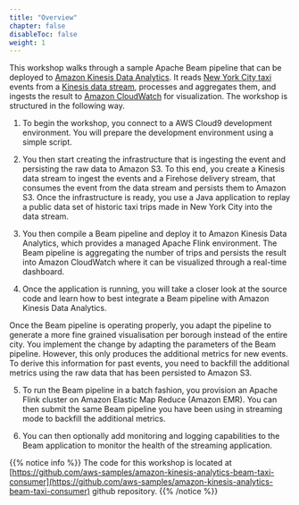 ```yaml
---
title: "Overview"
chapter: false
disableToc: false
weight: 1
---
```


This workshop walks through a sample Apache Beam pipeline that can be deployed to [Amazon Kinesis Data Analytics](https://aws.amazon.com/kinesis/data-analytics/). It reads [New York City taxi](https://www1.nyc.gov/site/tlc/about/tlc-trip-record-data.page) events from a [Kinesis data stream](https://aws.amazon.com/kinesis/), processes and aggregates them, and ingests the result to [Amazon CloudWatch](https://aws.amazon.com/cloudwatch/) for visualization. The workshop is structured in the following way.

1. To begin the workshop, you connect to a AWS Cloud9 development environment. You will prepare the development environment using a simple script.

2. You then start creating the infrastructure that is ingesting the event and persisting the raw data to Amazon S3. To this end, you create a Kinesis data stream to ingest the events and a Firehose delivery stream, that consumes the event from the data stream and persists them to Amazon S3. Once the infrastructure is ready, you use a Java application to replay a public data set of historic taxi trips made in New York City into the data stream.

3. You then compile a Beam pipeline and deploy it to Amazon Kinesis Data Analytics, which provides a managed Apache Flink environment. The Beam pipeline is aggregating the number of trips and persists the result into Amazon CloudWatch where it can be visualized through a real-time dashboard.

4. Once the application is running, you will take a closer look at the source code and learn how to best integrate a Beam pipeline with Amazon Kinesis Data Analytics.

Once the Beam pipeline is operating properly, you adapt the pipeline to generate a more fine grained visualisation per borough instead of the entire city. You implement the change by adapting the parameters of the Beam pipeline. However, this only produces the additional metrics for new events. To derive this information for past events, you need to backfill the additional metrics using the raw data that has been persisted to Amazon S3.

5. To run the Beam pipeline in a batch fashion, you provision an Apache Flink cluster on Amazon Elastic Map Reduce (Amazon EMR). You can then submit the same Beam pipeline you have been using in streaming mode to backfill the additional metrics.

6. You can then optionally add monitoring and logging capabilities to the Beam application to monitor the health of the streaming application.

{{% notice info %}}
The code for this workshop is located at [https://github.com/aws-samples/amazon-kinesis-analytics-beam-taxi-consumer](https://github.com/aws-samples/amazon-kinesis-analytics-beam-taxi-consumer) github repository.
{{% /notice %}}
